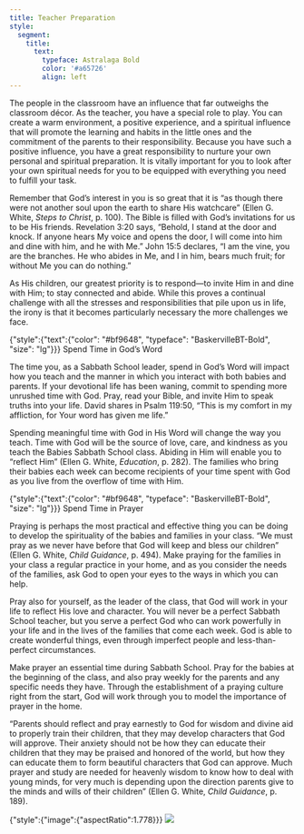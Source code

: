 ```yaml
---
title: Teacher Preparation
style:
  segment:
    title:
      text:
        typeface: Astralaga Bold
        color: '#a65726'
        align: left
---
```


The people in the classroom have an influence that far outweighs the classroom décor. As the teacher, you have a special role to play. You can create a warm environment, a positive experience, and a spiritual influence that will promote the learning and habits in the little ones and the commitment of the parents to their responsibility. Because you have such a positive influence, you have a great responsibility to nurture your own personal and spiritual preparation. It is vitally important for you to look after your own spiritual needs for you to be equipped with everything you need to fulfill your task.

Remember that God’s interest in you is so great that it is “as though there were not another soul upon the earth to share His watchcare” (Ellen G. White, _Steps to Christ_, p. 100). The Bible is filled with God’s invitations for us to be His friends. Revelation 3:20 says, “Behold, I stand at the door and knock. If anyone hears My voice and opens the door, I will come into him and dine with him, and he with Me.” John 15:5 declares, “I am the vine, you are the branches. He who abides in Me, and I in him, bears much fruit; for without Me you can do nothing.”

As His children, our greatest priority is to respond—to invite Him in and dine with Him; to stay connected and abide. While this proves a continual challenge with all the stresses and responsibilities that pile upon us in life, the irony is that it becomes particularly necessary the more challenges we face.

{"style":{"text":{"color": "#bf9648", "typeface": "BaskervilleBT-Bold", "size": "lg"}}}
Spend Time in God’s Word

The time you, as a Sabbath School leader, spend in God’s Word will impact how you teach and the manner in which you interact with both babies and parents. If your devotional life has been waning, commit to spending more unrushed time with God. Pray, read your Bible, and invite Him to speak truths into your life. David shares in Psalm 119:50, “This is my comfort in my affliction, for Your word has given me life.”

Spending meaningful time with God in His Word will change the way you teach. Time with God will be the source of love, care, and kindness as you teach the Babies Sabbath School class. Abiding in Him will enable you to “reflect Him” (Ellen G. White, _Education_, p. 282). The families who bring their babies each week can become recipients of your time spent with God as you live from the overflow of time with Him.

{"style":{"text":{"color": "#bf9648", "typeface": "BaskervilleBT-Bold", "size": "lg"}}}
Spend Time in Prayer

Praying is perhaps the most practical and effective thing you can be doing to develop the spirituality of the babies and families in your class. “We must pray as we never have before that God will keep and bless our children” (Ellen G. White, _Child Guidance_, p. 494). Make praying for the families in your class a regular practice in your home, and as you consider the needs of the families, ask God to open your eyes to the ways in which you can help.

Pray also for yourself, as the leader of the class, that God will work in your life to reflect His love and character. You will never be a perfect Sabbath School teacher, but you serve a perfect God who can work powerfully in your life and in the lives of the families that come each week. God is able to create wonderful things, even through imperfect people and less-than-perfect circumstances.

Make prayer an essential time during Sabbath School. Pray for the babies at the beginning of the class, and also pray weekly for the parents and any specific needs they have. Through the establishment of a praying culture right from the start, God will work through you to model the importance of prayer in the home.

“Parents should reflect and pray earnestly to God for wisdom and divine aid to properly train their children, that they may develop characters that God will approve. Their anxiety should not be how they can educate their children that they may be praised and honored of the world, but how they can educate them to form beautiful characters that God can approve. Much prayer and study are needed for heavenly wisdom to know how to deal with young minds, for very much is depending upon the direction parents give to the minds and wills of their children” (Ellen G. White, _Child Guidance_, p. 189).

{"style":{"image":{"aspectRatio":1.778}}}
![](https://sabbath-school-resources-assets.adventech.io/en/aij/2025-00-bb-tg/part-04-04-02-teacher-preparation/chair.png)